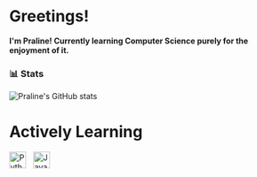 # Greetings!

**I'm Praline! Currently learning Computer Science purely for the enjoyment of it.**


### 📊 Stats

![Praline's GitHub stats](https://github-readme-stats.vercel.app/api?username=Pralineee&show_icons=true&theme=radical)

<!-- ![GitHub Streak](https://streak-stats.demolab.com?user=Pralineee&theme=radical&border_radius=4.5) -->

# Actively Learning

<img align="left" alt="Python" width="30px" style="padding-right:10px;" src="https://cdn.jsdelivr.net/gh/devicons/devicon/icons/python/python-plain.svg" />
<img align="left" alt="JavaScript" width="30px" style="padding-right:10px;" src="https://cdn.jsdelivr.net/gh/devicons/devicon/icons/javascript/javascript-plain.svg" />

